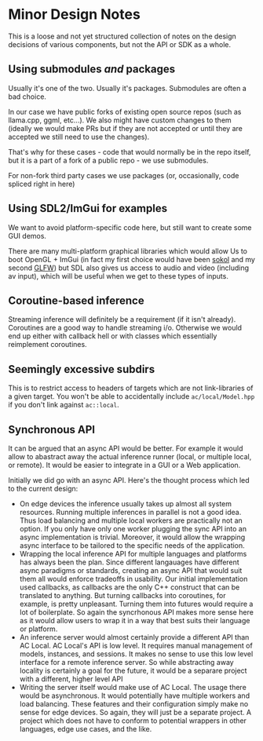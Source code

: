 # Minor Design Notes

This is a loose and not yet structured collection of notes on the design decisions of various components, but not the API or SDK as a whole.

## Using submodules *and* packages

Usually it's one of the two. Usually it's packages. Submodules are often a bad choice.

In our case we have public forks of existing open source repos (such as llama.cpp, ggml, etc...). We also might have custom changes to them (ideally we would make PRs but if they are not accepted or until they are accepted we still need to use the changes). 

That's why for these cases - code that would normally be in the repo itself, but it is a part of a fork of a public repo - we use submodules.

For non-fork third party cases we use packages (or, occasionally, code spliced right in here)

## Using SDL2/ImGui for examples

We want to avoid platform-specific code here, but still want to create some GUI demos. 

There are many multi-platform graphical libraries which would allow Us to boot OpenGL + ImGui (in fact my first choice would have been [sokol](https://github.com/floooh/sokol) and my second [GLFW](https://www.glfw.org/)) but SDL also gives us access to audio and video (including av input), which will be useful when we get to these types of inputs.

## Coroutine-based inference

Streaming inference will definitely be a requirement (if it isn't already). Coroutines are a good way to handle streaming i/o. Otherwise we would end up either with callback hell or with classes which essentially reimplement coroutines.

## Seemingly excessive subdirs

This is to restrict access to headers of targets which are not link-libraries of a given target. You won't be able to accidentally include `ac/local/Model.hpp` if you don't link against `ac::local`.

## Synchronous API

It can be argued that an async API would be better. For example it would allow to abastract away the actual inference runner (local, or multiple local, or remote). It would be easier to integrate in a GUI or a Web application.

Initially we did go with an async API. Here's the thought process which led to the current design:

* On edge devices the inference usually takes up almost all system resources. Running multiple inferences in parallel is not a good idea. Thus load balancing and multiple local workers are practically not an option. If you only have only one worker plugging the sync API into an async implementation is trivial. Moreover, it would allow the wrapping async interface to be tailored to the specific needs of the application. 
* Wrapping the local inference API for multiple languages and platforms has always been the plan. Since different langauages have different async paradigms or standards, creating an async API that would suit them all would enforce tradeoffs in usability. Our initial implementation used callbacks, as callbacks are the only C++ construct that can be translated to anything. But turning callbacks into coroutines, for example, is pretty unpleasant. Turning them into futures would require a lot of boilerplate. So again the syncrhonous API makes more sense here as it would allow users to wrap it in a way that best suits their language or platform.
* An inference server would almost certainly provide a different API than AC Local. AC Local's API is low level. It requires manual management of models, instances, and sessions. It makes no sense to use this low level interface for a remote inference server. So while abstracting away locality is certainly a goal for the future, it would be a separare project with a different, higher level API
* Writing the server itself would make use of AC Local. The usage there would be asynchronous. It would potentially have multiple workers and load balancing. These features and their configuration simply make no sense for edge devices. So again, they will just be a separate project. A project which does not have to conform to potential wrappers in other languages, edge use cases, and the like.
